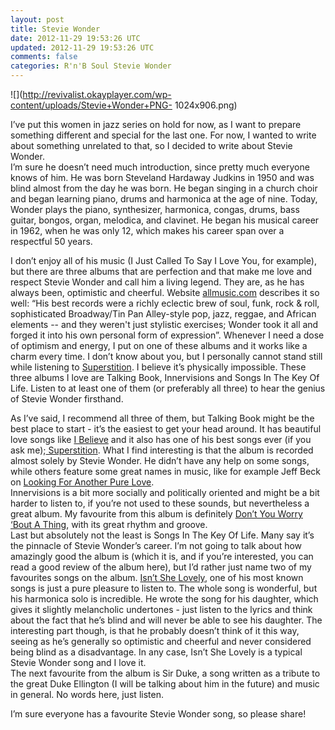 ```yaml
---           
layout: post
title: Stevie Wonder
date: 2012-11-29 19:53:26 UTC
updated: 2012-11-29 19:53:26 UTC
comments: false
categories: R'n'B Soul Stevie Wonder
---
```

![](http://revivalist.okayplayer.com/wp-content/uploads/Stevie+Wonder+PNG-
1024x906.png)

I’ve put this women in jazz series on hold for now, as I want to prepare
something different and special for the last one. For now, I wanted to write
about something unrelated to that, so I decided to write about Stevie Wonder.  
I’m sure he doesn’t need much introduction, since pretty much everyone knows
of him. He was born Steveland Hardaway Judkins in 1950 and was blind almost
from the day he was born. He began singing in a church choir and began
learning piano, drums and harmonica at the age of nine. Today, Wonder plays
the piano, synthesizer, harmonica, congas, drums, bass guitar, bongos, organ,
melodica, and clavinet. He began his musical career in 1962, when he was only
12, which makes his career span over a respectful 50 years.  
  
I don’t enjoy all of his music (I Just Called To Say I Love You, for example),
but there are three albums that are perfection and that make me love and
respect Stevie Wonder and call him a living legend. They are, as he has always
been, optimistic and cheerful. Website
[allmusic.com](http://www.allmusic.com/) describes it so well: “His best
records were a richly eclectic brew of soul, funk, rock & roll, sophisticated
Broadway/Tin Pan Alley-style pop, jazz, reggae, and African elements -- and
they weren't just stylistic exercises; Wonder took it all and forged it into
his own personal form of expression”. Whenever I need a dose of optimism and
energy, I put on one of these albums and it works like a charm every time. I
don’t know about you, but I personally cannot stand still while listening to
[Superstition](http://www.youtube.com/watch?v=rhw_zbvxvb4). I believe it’s
physically impossible. These three albums I love are Talking Book,
Innervisions and Songs In The Key Of Life. Listen to at least one of them (or
preferably all three) to hear the genius of Stevie Wonder firsthand.  
  
As I’ve said, I recommend all three of them, but Talking Book might be the
best place to start - it’s the easiest to get your head around. It has
beautiful love songs like [I
Believe](http://www.youtube.com/watch?v=M0Y9P45XYUc) and it also has one of
his best songs ever (if you ask me);[
Superstition](http://www.youtube.com/watch?v=rhw_zbvxvb4). What I find
interesting is that the album is recorded almost solely by Stevie Wonder. He
didn’t have any help on some songs, while others feature some great names in
music, like for example Jeff Beck on [Looking For Another Pure
Love](http://www.youtube.com/watch?v=cY2fz5RBgvQ).  
Innervisions is a bit more socially and politically oriented and might be a
bit harder to listen to, if you’re not used to these sounds, but nevertheless
a great album. My favourite from this album is definitely [Don’t You Worry
‘Bout A Thing](http://www.youtube.com/watch?v=BOz3p6k5O2g), with its great
rhythm and groove.  
Last but absolutely not the least is Songs In The Key Of Life. Many say it’s
the pinnacle of Stevie Wonder’s career. I’m not going to talk about how
amazingly good the album is (which it is, and if you’re interested, you can
read a good review of the album here), but I’d rather just name two of my
favourites songs on the album. [Isn’t She
Lovely](http://www.youtube.com/watch?v=IVvkjuEAwgU), one of his most known
songs is just a pure pleasure to listen to. The whole song is wonderful, but
his harmonica solo is incredible. He wrote the song for his daughter, which
gives it slightly melancholic undertones \- just listen to the lyrics and
think about the fact that he’s blind and will never be able to see his
daughter. The interesting part though, is that he probably doesn’t think of it
this way, seeing as he’s generally so optimistic and cheerful and never
considered being blind as a disadvantage. In any case, Isn’t She Lovely is a
typical Stevie Wonder song and I love it.  
The next favourite from the album is Sir Duke, a song written as a tribute to
the great Duke Ellington (I will be talking about him in the future) and music
in general. No words here, just listen.  

  
  
I’m sure everyone has a favourite Stevie Wonder song, so please share!

